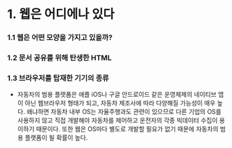 # 1. 웹은 어디에나 있다

### 1.1 웹은 어떤 모양을 가지고 있을까?

### 1.2 문서 공유를 위해 탄생한 HTML

### 1.3 브라우저를 탑재한 기기의 종류

- 자동차의 범용 플랫폼은 애플 iOS나 구글 안드로이드 같은 운영체제의 네이티브 앱이 아닌 웹브라우저 형태가 되고, 자동차 제조사에 따라 다양해질 가능성이 매우 높다. 왜냐하면 자동차 내부 OS는 자율주행과도 관련이 있으므로 다른 기업의 OS를 사용하지 않고 직접 개발해야 자동차를 제어하고 운전자의 각종 빅데이터 수집이 용이하기 때문이다. 또한 웹은 OS마다 별도로 개발할 필요가 없기 때문에 자동차의 범용 플랫폼이 될 확률이 높다.